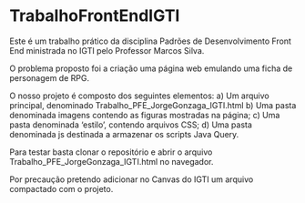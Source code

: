 # TrabalhoFrontEndIGTI

Este é um trabalho prático da disciplina Padrões de Desenvolvimento Front End ministrada no IGTI pelo Professor Marcos Silva.

O problema proposto foi a criação uma página web emulando uma ficha de personagem de RPG.

O nosso projeto é composto dos seguintes elementos:
a)	Um arquivo principal, denominado Trabalho_PFE_JorgeGonzaga_IGTI.html
b)	Uma pasta denominada imagens contendo as figuras mostradas na página;
c)	Uma pasta denominada ‘estilo’, contendo arquivos CSS;
d)	Uma pasta denominada js destinada a armazenar os scripts Java Query.

Para testar basta clonar o repositório e abrir o arquivo Trabalho_PFE_JorgeGonzaga_IGTI.html no navegador.

Por precaução pretendo adicionar no Canvas do IGTI um arquivo compactado com o projeto.
